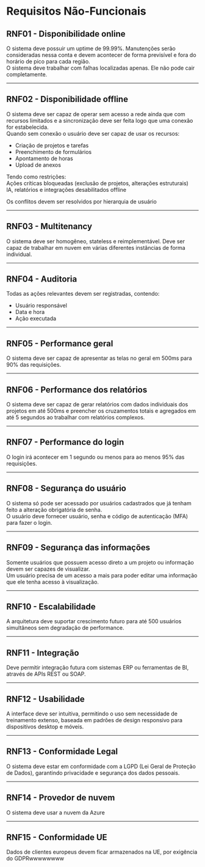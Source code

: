 # Requisitos Não-Funcionais

## RNF01 - Disponibilidade online  
O sistema deve possuir um uptime de 99.99%. Manutenções serão consideradas nessa conta e devem acontecer de forma previsível e fora do horário de pico para cada região.  
O sistema deve trabalhar com falhas localizadas apenas. Ele não pode cair completamente.

---

## RNF02 - Disponibilidade offline  
O sistema deve ser capaz de operar sem acesso a rede ainda que com recursos limitados e a sincronização deve ser feita logo que uma conexão for estabelecida.  
Quando sem conexão o usuário deve ser capaz de usar os recursos:
- Criação de projetos e tarefas
- Preenchimento de formulários
- Apontamento de horas
- Upload de anexos  

Tendo como restrições:  
Ações críticas bloqueadas (exclusão de projetos, alterações estruturais)  
IA, relatórios e integrações desabilitados offline  

Os conflitos devem ser resolvidos por hierarquia de usuário

---

## RNF03 - Multitenancy  
O sistema deve ser homogêneo, stateless e reimplementável. Deve ser capaz de trabalhar em nuvem em várias diferentes instâncias de forma individual.

---

## RNF04 - Auditoria  
Todas as ações relevantes devem ser registradas, contendo:
- Usuário responsável  
- Data e hora  
- Ação executada

---

## RNF05 - Performance geral  
O sistema deve ser capaz de apresentar as telas no geral em 500ms para 90% das requisições.

---

## RNF06 - Performance dos relatórios  
O sistema deve ser capaz de gerar relatórios com dados individuais dos projetos em até 500ms e preencher os cruzamentos totais e agregados em até 5 segundos ao trabalhar com relatórios complexos.

---

## RNF07 - Performance do login  
O login irá acontecer em 1 segundo ou menos para ao menos 95% das requisições.

---

## RNF08 - Segurança do usuário  
O sistema só pode ser acessado por usuários cadastrados que já tenham feito a alteração obrigatória de senha.  
O usuário deve fornecer usuário, senha e código de autenticação (MFA) para fazer o login.

---

## RNF09 - Segurança das informações  
Somente usuários que possuem acesso direto a um projeto ou informação devem ser capazes de visualizar.  
Um usuário precisa de um acesso a mais para poder editar uma informação que ele tenha acesso à visualização.

---

## RNF10 - Escalabilidade  
A arquitetura deve suportar crescimento futuro para até 500 usuários simultâneos sem degradação de performance.

---

## RNF11 - Integração  
Deve permitir integração futura com sistemas ERP ou ferramentas de BI, através de APIs REST ou SOAP.

---

## RNF12 - Usabilidade  
A interface deve ser intuitiva, permitindo o uso sem necessidade de treinamento extenso, baseada em padrões de design responsivo para dispositivos desktop e móveis.

---

## RNF13 - Conformidade Legal  
O sistema deve estar em conformidade com a LGPD (Lei Geral de Proteção de Dados), garantindo privacidade e segurança dos dados pessoais.

---

## RNF14 - Provedor de nuvem  
O sistema deve usar a nuvem da Azure

---

## RNF15 - Conformidade UE  
Dados de clientes europeus devem ficar armazenados na UE, por exigência do GDPRwwwwwwww
